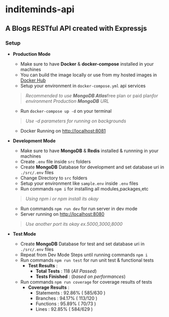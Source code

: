 # inditeminds-api

## A Blogs RESTful API created with Expressjs

### Setup

- **Production Mode**
  - Make sure to have **Docker** & **docker-compose** installed in your machines
  - You can build the image locally or use from my hosted images in [Docker Hub](https://hub.docker.com/r/pickezdocker/inditeminds-api)
  - Setup your environment in ```docker-compose.yml``` api services
  > *Recommended to use **MongoDB Atlas***free plan or paid plan*for environment Production **MongoDB** URL*
  - Run ``` docker-compose up -d ``` on your terminal
  > *Use -d parameters for running on backgrounds*
  - Docker Running on [http://localhost:8081](http://locahost:8081)

- **Development Mode**
  - Make sure to have **MongoDB** & **Redis** installed & runnning in your machines
  - Create ```.env``` file inside ```src``` folders
  - Create **MongoDB** Database for development and set database uri in ```./src/.env``` files
  - Change Directory to ```src``` folders
  - Setup your environment like ```sample.env``` inside ```.env``` files
  - Run commands ```npm i``` for installing all modules,packages,etc
  > *Using npm i or npm install its okay*
  - Run commands ```npm run dev``` for run server in dev mode
  - Server running on [http://localhost:8080](http://localhost:8080)
  > *Use another port its okay ex.5000,3000,8000*

- **Test Mode**
  - Create **MongoDB** Database for test and set database uri in ```./src/.env``` files
  - Repeat from Dev Mode Steps until running commands ```npm i```  
  - Run commands ```npm run test``` for run unit test & functional tests
    - **Test Results** :
      - **Total Tests** : 118 (*All Passed*)
      - **Tests Finished** : (*based on performances*)
  - Run commands ```npm run coverage``` for coverage results of tests
    - **Coverage Results** :
      - Statements   : 92.86% ( 585/630 )
      - Branches     : 94.17% ( 113/120 )
      - Functions    : 95.89% ( 70/73 )
      - Lines        : 92.85% ( 584/629 )
   
  
